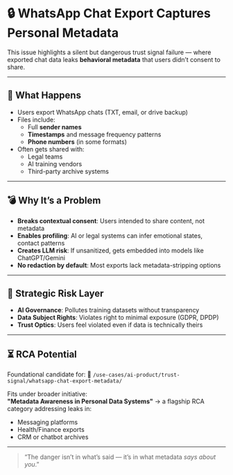 # 🔒 WhatsApp Chat Export Captures Personal Metadata

This issue highlights a silent but dangerous trust signal failure — where exported chat data leaks **behavioral metadata** that users didn’t consent to share.

---

## 🚨 What Happens

- Users export WhatsApp chats (TXT, email, or drive backup)
- Files include:
  - Full **sender names**
  - **Timestamps** and message frequency patterns
  - **Phone numbers** (in some formats)
- Often gets shared with:
  - Legal teams
  - AI training vendors
  - Third-party archive systems

---

## 💣 Why It’s a Problem

- **Breaks contextual consent**: Users intended to share content, not metadata  
- **Enables profiling**: AI or legal systems can infer emotional states, contact patterns  
- **Creates LLM risk**: If unsanitized, gets embedded into models like ChatGPT/Gemini  
- **No redaction by default**: Most exports lack metadata-stripping options

---

## 🧠 Strategic Risk Layer

- **AI Governance**: Pollutes training datasets without transparency
- **Data Subject Rights**: Violates right to minimal exposure (GDPR, DPDP)
- **Trust Optics**: Users feel violated even if data is technically theirs

---

## ⏳ RCA Potential

Foundational candidate for:
📁 `/use-cases/ai-product/trust-signal/whatsapp-chat-export-metadata/`

Fits under broader initiative:  
**"Metadata Awareness in Personal Data Systems"** → a flagship RCA category addressing leaks in:
- Messaging platforms  
- Health/Finance exports  
- CRM or chatbot archives  

---

> “The danger isn’t in what’s said — it’s in what metadata *says about you*.”